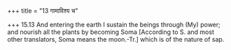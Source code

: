 +++
title = "13 गामाविश्य च"

+++
15.13 And entering the earth I sustain the beings through (My) power;
and nourish all the plants by becoming Soma \[According to S. and most
other translators, Soma means the moon.-Tr.\] which is of the nature of
sap.
